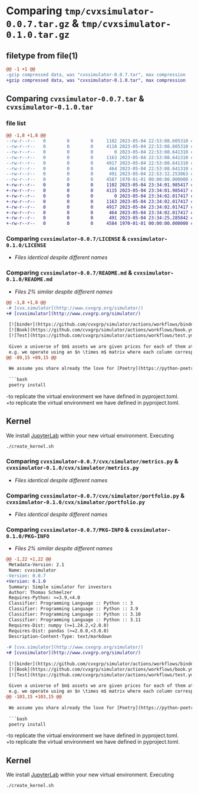 # Comparing `tmp/cvxsimulator-0.0.7.tar.gz` & `tmp/cvxsimulator-0.1.0.tar.gz`

## filetype from file(1)

```diff
@@ -1 +1 @@
-gzip compressed data, was "cvxsimulator-0.0.7.tar", max compression
+gzip compressed data, was "cvxsimulator-0.1.0.tar", max compression
```

## Comparing `cvxsimulator-0.0.7.tar` & `cvxsimulator-0.1.0.tar`

### file list

```diff
@@ -1,8 +1,8 @@
--rw-r--r--   0        0        0     1102 2023-05-04 22:53:08.605310 cvxsimulator-0.0.7/LICENSE
--rw-r--r--   0        0        0     4118 2023-05-04 22:53:08.605310 cvxsimulator-0.0.7/README.md
--rw-r--r--   0        0        0        0 2023-05-04 22:53:08.641310 cvxsimulator-0.0.7/cvx/simulator/__init__.py
--rw-r--r--   0        0        0     1163 2023-05-04 22:53:08.641310 cvxsimulator-0.0.7/cvx/simulator/metrics.py
--rw-r--r--   0        0        0     4917 2023-05-04 22:53:08.641310 cvxsimulator-0.0.7/cvx/simulator/portfolio.py
--rw-r--r--   0        0        0      464 2023-05-04 22:53:08.641310 cvxsimulator-0.0.7/cvx/simulator/trading_costs.py
--rw-r--r--   0        0        0      491 2023-05-04 22:53:32.253863 cvxsimulator-0.0.7/pyproject.toml
--rw-r--r--   0        0        0     4587 1970-01-01 00:00:00.000000 cvxsimulator-0.0.7/PKG-INFO
+-rw-r--r--   0        0        0     1102 2023-05-04 23:34:01.985417 cvxsimulator-0.1.0/LICENSE
+-rw-r--r--   0        0        0     4115 2023-05-04 23:34:01.985417 cvxsimulator-0.1.0/README.md
+-rw-r--r--   0        0        0        0 2023-05-04 23:34:02.017417 cvxsimulator-0.1.0/cvx/simulator/__init__.py
+-rw-r--r--   0        0        0     1163 2023-05-04 23:34:02.017417 cvxsimulator-0.1.0/cvx/simulator/metrics.py
+-rw-r--r--   0        0        0     4917 2023-05-04 23:34:02.017417 cvxsimulator-0.1.0/cvx/simulator/portfolio.py
+-rw-r--r--   0        0        0      464 2023-05-04 23:34:02.017417 cvxsimulator-0.1.0/cvx/simulator/trading_costs.py
+-rw-r--r--   0        0        0      491 2023-05-04 23:34:25.285842 cvxsimulator-0.1.0/pyproject.toml
+-rw-r--r--   0        0        0     4584 1970-01-01 00:00:00.000000 cvxsimulator-0.1.0/PKG-INFO
```

### Comparing `cvxsimulator-0.0.7/LICENSE` & `cvxsimulator-0.1.0/LICENSE`

 * *Files identical despite different names*

### Comparing `cvxsimulator-0.0.7/README.md` & `cvxsimulator-0.1.0/README.md`

 * *Files 2% similar despite different names*

```diff
@@ -1,8 +1,8 @@
-# [cvx.simulator](http://www.cvxgrp.org/simulator/)
+# [cvxsimulator](http://www.cvxgrp.org/simulator/)
 
 [![binder](https://github.com/cvxgrp/simulator/actions/workflows/binder.yml/badge.svg)](https://github.com/cvxgrp/simulator/actions/workflows/binder.yml)
 [![Book](https://github.com/cvxgrp/simulator/actions/workflows/book.yml/badge.svg)](https://github.com/cvxgrp/simulator/actions/workflows/book.yml)
 [![Test](https://github.com/cvxgrp/simulator/actions/workflows/test.yml/badge.svg)](https://github.com/cvxgrp/simulator/actions/workflows/test.yml)
 
 Given a universe of $m$ assets we are given prices for each of them at time $t_1, t_2, \ldots t_n$, 
 e.g. we operate using an $n \times m$ matrix where each column corresponds to a particular asset.
@@ -89,15 +89,15 @@
 
 We assume you share already the love for [Poetry](https://python-poetry.org). Once you have installed poetry you can perform
 
 ```bash
 poetry install
 ```
 
-to replicate the virtual environment we have defined in pyproject.toml.  
+to replicate the virtual environment we have defined in pyproject.toml.
 
 ## Kernel
 
 We install [JupyterLab](https://jupyter.org) within your new virtual environment. Executing
 
 ```bash
 ./create_kernel.sh
```

### Comparing `cvxsimulator-0.0.7/cvx/simulator/metrics.py` & `cvxsimulator-0.1.0/cvx/simulator/metrics.py`

 * *Files identical despite different names*

### Comparing `cvxsimulator-0.0.7/cvx/simulator/portfolio.py` & `cvxsimulator-0.1.0/cvx/simulator/portfolio.py`

 * *Files identical despite different names*

### Comparing `cvxsimulator-0.0.7/PKG-INFO` & `cvxsimulator-0.1.0/PKG-INFO`

 * *Files 2% similar despite different names*

```diff
@@ -1,22 +1,22 @@
 Metadata-Version: 2.1
 Name: cvxsimulator
-Version: 0.0.7
+Version: 0.1.0
 Summary: Simple simulator for investors
 Author: Thomas Schmelzer
 Requires-Python: >=3.9,<4.0
 Classifier: Programming Language :: Python :: 3
 Classifier: Programming Language :: Python :: 3.9
 Classifier: Programming Language :: Python :: 3.10
 Classifier: Programming Language :: Python :: 3.11
 Requires-Dist: numpy (>=1.24.2,<2.0.0)
 Requires-Dist: pandas (>=2.0.0,<3.0.0)
 Description-Content-Type: text/markdown
 
-# [cvx.simulator](http://www.cvxgrp.org/simulator/)
+# [cvxsimulator](http://www.cvxgrp.org/simulator/)
 
 [![binder](https://github.com/cvxgrp/simulator/actions/workflows/binder.yml/badge.svg)](https://github.com/cvxgrp/simulator/actions/workflows/binder.yml)
 [![Book](https://github.com/cvxgrp/simulator/actions/workflows/book.yml/badge.svg)](https://github.com/cvxgrp/simulator/actions/workflows/book.yml)
 [![Test](https://github.com/cvxgrp/simulator/actions/workflows/test.yml/badge.svg)](https://github.com/cvxgrp/simulator/actions/workflows/test.yml)
 
 Given a universe of $m$ assets we are given prices for each of them at time $t_1, t_2, \ldots t_n$, 
 e.g. we operate using an $n \times m$ matrix where each column corresponds to a particular asset.
@@ -103,15 +103,15 @@
 
 We assume you share already the love for [Poetry](https://python-poetry.org). Once you have installed poetry you can perform
 
 ```bash
 poetry install
 ```
 
-to replicate the virtual environment we have defined in pyproject.toml.  
+to replicate the virtual environment we have defined in pyproject.toml.
 
 ## Kernel
 
 We install [JupyterLab](https://jupyter.org) within your new virtual environment. Executing
 
 ```bash
 ./create_kernel.sh
```

